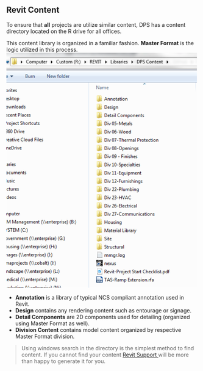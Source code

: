 ## Revit Content

To ensure that **all** projects are utilize similar content, DPS has a content directory located on the R drive for all offices.

This content library is organized in a familiar fashion. **Master Format** is the logic utilized in this process.
<img src="images/1-3/1-library.png" alt="Library" width = "500"/>

* **Annotation** is a library of typical NCS compliant annotation used in Revit.
* **Design** contains any rendering content such as entourage or signage.
* **Detail Components** are 2D components used for detailing (organized using Master Format as well).
* **Division Content** contains model content organized by respective Master Format division.

>Using windows search in the directory is the simplest method to find content. If you cannot find your content <A href = "1-2_revitsupport.md"> Revit Support </a> will be more than happy to generate it for you.
